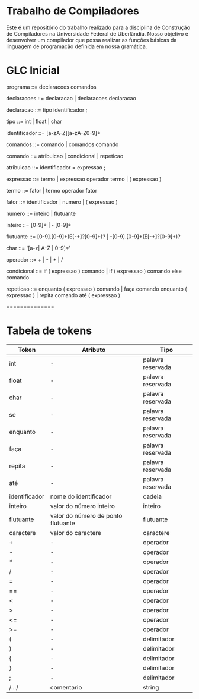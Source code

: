# Trabalho de Compiladores
Este é um repositório do trabalho realizado para a disciplina de Construção de Compiladores na Universidade Federal de Uberlândia. Nosso objetivo é desenvolver um compilador que possa realizar as funções básicas da linguagem de programação definida em nossa gramática.


# GLC Inicial


programa ::= declaracoes comandos

declaracoes ::= declaracao | declaracoes declaracao

declaracao ::= tipo identificador ;

tipo ::= int | float | char

identificador ::= [a-zA-Z][a-zA-Z0-9]*

comandos ::= comando | comandos comando

comando ::= atribuicao | condicional | repeticao

atribuicao ::= identificador = expressao ;

expressao ::= termo | expressao operador termo | ( expressao )

termo ::= fator | termo operador fator

fator ::= identificador | numero | ( expressao )

numero ::= inteiro | flutuante

inteiro ::= [0-9]* | - [0-9]*

flutuante ::= [0-9].[0-9]+(E[-+]?[0-9]+)? | -[0-9].[0-9]+(E[-+]?[0-9]+)?

char ::= '[a-z| A-Z | 0-9]*'

operador ::= + | - | * | /

condicional ::= if ( expressao ) comando | if ( expressao ) comando else comando

repeticao ::= enquanto ( expressao ) comando | faça comando enquanto ( expressao ) | repita comando até ( expressao )


==============

# Tabela de tokens

| Token           | Atributo                           | Tipo        |
|----------------|-----------------------------------|-------------|
| int            | -                                 | palavra reservada     |
| float          | -                                 | palavra reservada     |
| char           | -                                 | palavra reservada     |
| se             | -                                 | palavra reservada     |
| enquanto          | -                                 | palavra reservada     |
| faça             | -                                 | palavra reservada     |
| repita         | -                                 | palavra reservada     |
| até          | -                                 | palavra reservada     |
| identificador  | nome do identificador              | cadeia      |
| inteiro        | valor do número inteiro            | inteiro     |
| flutuante      | valor do número de ponto flutuante | flutuante   |
| caractere      | valor do caractere                 | caractere   |
| +              | -                                 | operador    |
| -              | -                                 | operador    |
| *              | -                                 | operador    |
| /              | -                                 | operador    |
| =              | -                                 | operador    |
| ==             | -                                 | operador    |
| <              | -                                 | operador    |
| >              | -                                 | operador    |
| <=             | -                                 | operador    |
| >=             | -                                 | operador    |
| (              | -                                 | delimitador |
| )              | -                                 | delimitador |
| {              | -                                 | delimitador |
| }              | -                                 | delimitador |
| ;              | -                                 | delimitador |
| /.../              | comentario                                 | string |
